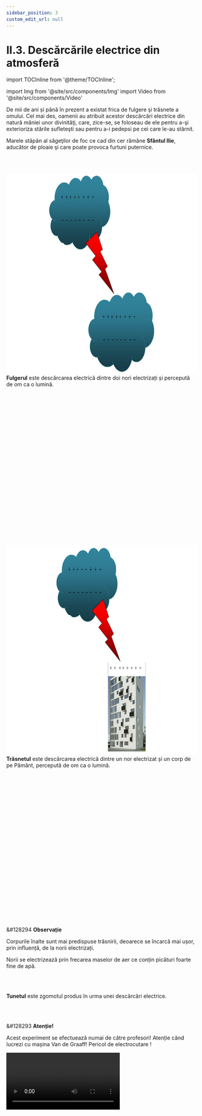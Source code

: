 ```yaml
---
sidebar_position: 3
custom_edit_url: null
---
```


# II.3. Descărcările electrice din atmosferă



import TOCInline from '@theme/TOCInline';

<TOCInline toc={toc} />



import Img from '@site/src/components/Img'
import Video from '@site/src/components/Video'




<div class="alert alert--secondary" role="alert">

De mii de ani și până în prezent a existat frica de fulgere şi trăsnete a omului. Cel mai des, oamenii au atribuit acestor descărcări electrice din natură mâniei unor divinităţi, care, zice-se, se foloseau de ele pentru a-şi exterioriza stările sufleteşti sau pentru a-i pedepsi pe cei care le-au stârnit.

Marele stăpân al săgeţilor de foc ce cad din cer rămâne **Sfântul Ilie**, aducător de ploaie şi care poate provoca furtuni puternice.



</div>



<br></br>







<div class="alert alert--primary" role="alert">


<Img className="img-responsive3" src="fizica/clasa8/capitolul2/2_1_3_Poza1_Fulgerul.jpg" width="1000" height="526" lazy={false} /> <strong>Fulgerul</strong> este descărcarea electrică dintre doi nori electrizați și percepută de om ca o lumină.


<br></br>
<br></br>
<br></br>
<br></br>
<br></br>
<br></br>
<br></br>
<br></br>
<br></br>
<br></br>



</div>




<br></br>



<div class="alert alert--primary" role="alert">

<Img className="img-responsive3" src="fizica/clasa8/capitolul2/2_1_3_Poza2_Trasnetul.jpg" width="1000" height="551" lazy={false} /> <strong>Trăsnetul</strong> este descărcarea electrică dintre un nor electrizat și un corp de pe Pământ, percepută de om ca o lumină.

<br></br>
<br></br>
<br></br>
<br></br>
<br></br>
<br></br>
<br></br>
<br></br>
<br></br>
<br></br>




</div>


<br></br>



<div class="alert alert--secondary" role="alert">

&#128294 **Observație**


Corpurile înalte sunt mai predispuse trăsnirii, deoarece se încarcă mai ușor, prin influență, de la norii electrizați.

Norii se electrizează prin frecarea maselor de aer ce conțin picături foarte fine de apă.



</div>



<br></br>





<div class="alert alert--primary" role="alert">

**Tunetul** este zgomotul produs în urma unei descărcări electrice.


</div>



<br></br>






<div class="alert alert--danger" role="alert">

&#128293 **Atenție!**

Acest experiment se efectuează numai de către profesori! Atenție când lucrezi cu mașina Van de Graaff! Pericol de electrocutare !
</div>


<Video src="https://www.youtube.com/embed/LBAQ6IyQGHY" lazy={false} />

<br></br>

<br></br>




<div class="alert alert--danger" role="alert">

&#128293 **Atenție!** **Experimentul 8: Vântul electrostatic**

Atenție când lucrezi cu mașina Van De Graaff ! Pericol de electrocutare !


</div>



<br></br>



<div class="alert alert--success" role="alert">

&#128064 **Experimentul 8: Vântul electrostatic**




<Video src="https://www.youtube.com/embed/-LVwaYG1aj4" />



**Materiale necesare:**   
Generatorul electrostatic Van De Graaff, ac magnetic.

<br></br>


**Descrierea experimentului:**
- Pune în funcțiune generatorul și electrizează sferele lui.
- Așază suportul acului magnetic pe colectorul generatorului electrostatic.
- Ce observi ?
  > Acul magnetic începe să se rotească.


<br></br>

**Concluzia experimentului:**   
Acul magnetic se rotește deoarece sarcinile electrice se scurg mai ușor prin vârfurile acului, provocând o respingere a acestor puncte și respectiv rotația lor.




</div>


<br></br>




<div class="alert alert--secondary" role="alert">

&#128294 **Observație**


**Benjamin Franklin** (1706 – 1790) a descoperit natura fulgerului și a trăsnetului. El a inventat paratrăsnetul care protejează clădirile sau vapoarele de descărcările electrice.

</div>


<br></br>


<div class="alert alert--primary" role="alert">

**Paratrăsnetul** este un conductor de cupru cu vârf care are proprietatea de a atrage descărcările electrice. Capătul de jos al conductorului se împământează.

</div>





<br></br>






<br></br>


<div class="alert alert--secondary" role="alert">

&#128294 **Observație**

La ora actuală se mai folosesc paratrăsnete cu circuite electronice integrate, capabile sa transmită în avans o undă ionizată de captare a trăsnetelor (ceea ce prin tija clasică Franklin nu se realizează).


<Img className="img-responsive3" src="fizica/clasa8/capitolul2/2_1_3_Poza4_Paratrasnetul_PDA_vers2.jpg" width="1000" height="194" />  Aceste dispozitive, cunoscute sub denumirea Paratrăsnete cu Dispozitive de Amorsare, pe scurt şi PDA au forma eliptică sau ovală şi conţin de regulă un concentrator de energie în partea superioară.



<br></br>
<br></br>
<br></br>
<br></br>




<Img className="img-responsive3" src="fizica/clasa8/capitolul2/2_1_3_Poza3_Paratrasnetul_vers2.jpg" width="1000" height="449" /> Paratrăsnetele PDA se montează în vârful unui catarg ca și paratrăsnetele clasice.  


<br></br>
<br></br>
<br></br>
<br></br>
<br></br>
<br></br>
<br></br>
<br></br>
<br></br>
<br></br>
<br></br>
<br></br>



</div>



<br></br>







<div class="alert alert--secondary" role="alert">

Multe dintre morțile provocate de trăsnete apar atunci când victima nu primește asistența medicală de specialitate imediat.

Deși o mare parte din victimele care sunt trăsnite supraviețuiesc, șansele ca aceștia să rămână fără nicio urmă sunt extrem de mici, deoarece curentul, căldura și unda de șoc pot provoca leziuni extrem de grave care de cele mai multe ori sunt ireversibile.



</div>


<br></br>





<div class="alert alert--danger" role="alert">

&#128293 **Atenție!**

**În timpul furtunilor cu descărcări electrice (fulgere și trăsnete) trebuie să respectați următoarele reguli împotriva trăsnirii :**

- Adăpostiți-vă în casă sau în mașină (tramvai, troleibuz, vehicul cu caroserie metalică).

- Nu vă apropiați de geamuri.

- Nu vă plimbați cu bicicleta.

- Nu înotați.

- Nu vă adăpostiți sub copaci.  Dacă sunteți în pădure, ieșiți cât mai repede într-o poiană, stați ghemuiți acoperiți de o mantie și nu deschideți umbrela.

- Nu vorbiți la telefon.

</div>


<br></br>




<div class="alert alert--warning" role="alert">

**Electricitatea statică în viața de zi cu zi**



Iarna când instalațiile de încălzire funcționează fără întrerupere, lipsa de umiditate din interioarele caselor noastre vine la pachet cu electricitatea statică și ruda ei cea neplăcută: descărcarea electrostatică.

Ce se întâmplă? Ai remarcat să atunci când de așezi în pat sau tragi o haină pe tine pe întuneric se formează mici scântei la atingerea cu textilul? Anumite haine ți se lipesc în mod neplăcut de piele deși nu ești ud sau te curentezi neplăcut atunci când atingi o altă persoană sau anumite obiecte? Iată ce se întâmplă.

**Cele mai puternice combinații care creează electricitate statică:**

- Pielea uscată și textilele cu conținut mare de poliester. Pielea uscată se încarcă pozitiv iar poliesterul se încarcă puternic negativ. Când cele 2 se întâlnesc apar efecte foarte neplăcute: scântei, pișcături, haine lipite de corp.
- Părul și pieptănul sau peria de plastic. Prin frecare parul se încarcă pozitiv iar plasticul negativ. Firele de păr, fiind încărcate cu același tip de sarcină, se vor respinge și dau o impresie de păr nearanjat.


**Ce pot face pentru a reduce electricitatea statică din casă?**

**1. Folosește materiale care nu se electrizează ușor, de ex. bumbacul)**

- Aerul și pielea umană, mai ales când sunt foarte uscate, au tendința de a ceda electroni și deci de a se încărca puternic pozitiv. Blana naturală, părul uman și sticla de asemenea, cedează electroni și se încarcă puternic pozitiv. Lâna, mătasea, nailon-ul, plumbul, aluminiul și hârtia se încarcă și ele pozitiv, deși în proporție mai mică.

- Materialele care se încarcă puternic negativ (atrag electroni) sunt teflonul, siliconul, polietilena, poliuretanul, polistirenul. Aurul, platina, cuprul și nichelul, precum și chihlimbarul, se încarcă moderat negativ.

- Materiale care se încarcă foarte puțin electrostatic sau sunt neutre sunt: pielea naturală, lemnul, bumbacul și oțelul.


**2. Umidifică și purifică aerul:**

Umiditatea aerului împiedică electricitatea statică să se formeze, deci orice formă de umidificare este bine venită: umidificatorul electric, plantele, apa fierbinte din cadă și chiar fierberea apei pe aragaz.


**3. Folosește produse de curățenie cu efect antistatic.**




</div>

